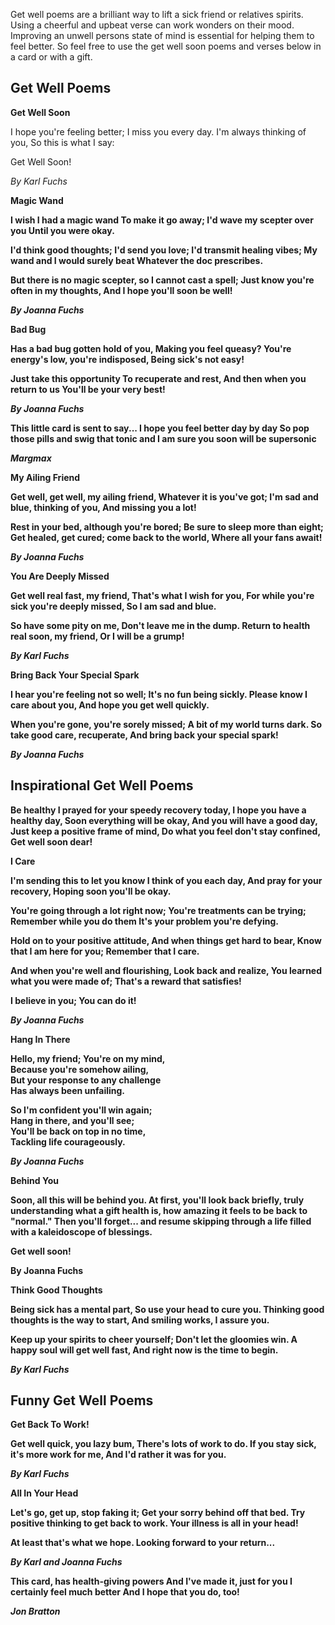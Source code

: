 Get well poems are a brilliant way to lift a sick friend or relatives spirits. Using a cheerful and upbeat verse can work wonders on their mood. Improving an unwell persons state of mind is essential for helping them to feel better. So feel free to use the get well soon poems and verses below in a card or with a gift. 

<h2>Get Well Poems</h2>

<div class="poems">

<strong>Get Well Soon</strong>

I hope you're feeling better;
I miss you every day.
I'm always thinking of you,
So this is what I say:

Get Well Soon!

<I>By Karl Fuchs</i>

</div>

<div class="poems">

<strong>Magic Wand<strong>

I wish I had a magic wand
To make it go away;
I'd wave my scepter over you
Until you were okay.

I'd think good thoughts; I'd send you love;
I'd transmit healing vibes;
My wand and I would surely beat
Whatever the doc prescribes.

But there is no magic scepter, so
I cannot cast a spell;
Just know you're often in my thoughts,
And I hope you'll soon be well!

<i>By Joanna Fuchs</i>

</div>

<div class="poems>

If knowing that someone really cares 
Helps healing along its way 
Then I hope you now feel better 
And keep improving, day by day 

<i>Jon Bratton</i>

</div>


<div class="poems">

<strong>Bad Bug</strong>

Has a bad bug gotten hold of you,
Making you feel queasy?
You're energy's low, you're indisposed,
Being sick's not easy!

Just take this opportunity
To recuperate and rest,
And then when you return to us
You'll be your very best!

<i>By Joanna Fuchs</i>

</div>

<div class="poems">
  
This little card is sent to say...
I hope you feel better day by day
So pop those pills and swig that tonic
and I am sure you soon will be supersonic

<i>Margmax </i>

</div>

<div class="poems">
  
<strong>My Ailing Friend</strong>

Get well, get well, my ailing friend,
Whatever it is you've got;
I'm sad and blue, thinking of you,
And missing you a lot!

Rest in your bed, although you're bored;
Be sure to sleep more than eight;
Get healed, get cured; come back to the world,
Where all your fans await!

<i>By Joanna Fuchs</i>
  
</div>

<div class="poems">
  
<strong>You Are Deeply Missed</strong>

Get well real fast, my friend,
That's what I wish for you,
For while you're sick you're deeply missed,
So I am sad and blue.

So have some pity on me,
Don't leave me in the dump.
Return to health real soon, my friend,
Or I will be a grump!

<i>By Karl Fuchs</i>
  
</div>

<div class="poems">
  
<strong>Bring Back Your Special Spark</strong>

I hear you're feeling not so well;
It's no fun being sickly.
Please know I care about you,
And hope you get well quickly.

When you're gone, you're sorely missed;
A bit of my world turns dark.
So take good care, recuperate,
And bring back your special spark!

<i>By Joanna Fuchs</i>
  
</div>


<h2>Inspirational Get Well Poems</h2>

<div class="poems">
<strong>Be healthy</strong>
I prayed for your speedy recovery today,
I hope you have a healthy day,
Soon everything will be okay,
And you will have a good day,
Just keep a positive frame of mind,
Do what you feel don't stay confined,
Get well soon dear! 
</div>

<div class="poems">
  <p><strong>I Care</strong></p>

<p>I'm sending this to let you know
I think of you each day,
And pray for your recovery,
Hoping soon you'll be okay.</p>

<p>You're going through a lot right now;
You're treatments can be trying;
Remember while you do them
It's your problem you're defying.</p>

<p>Hold on to your positive attitude,
And when things get hard to bear,
Know that I am here for you;
Remember that I care.</p>

<p>And when you're well and flourishing,
Look back and realize,
You learned what you were made of;
That's a reward that satisfies!<p>

<p>I believe in you; You can do it!</p>

<p><i>By Joanna Fuchs</i></p>
  
</div>

<div class="poems">
  <p><strong>Hang In There</strong></p>
  
<p>Hello, my friend; You're on my mind,<br>
Because you're somehow ailing,<br>
But your response to any challenge<br>
Has always been unfailing.</p>
  
<p>So I'm confident you'll win again;<br>
Hang in there, and you'll see;<br>
You'll be back on top in no time,<br>
  Tackling life courageously.</p>

<p><i>By Joanna Fuchs</i></p>
</div>

<div class="poems">
  
Behind You

Soon, all this will be behind you.
At first, you'll look back briefly,
truly understanding what a gift health is,
how amazing it feels to be back to "normal."
Then you'll forget...
and resume skipping through a life
filled with a kaleidoscope of blessings.

Get well soon!

By Joanna Fuchs

</div>

<div class="">

<strong>Think Good Thoughts</strong>

Being sick has a mental part,
So use your head to cure you.
Thinking good thoughts is the way to start,
And smiling works, I assure you.

Keep up your spirits to cheer yourself;
Don't let the gloomies win.
A happy soul will get well fast,
And right now is the time to begin.

<i>By Karl Fuchs</i>

</div>

<h2>Funny Get Well Poems</h2>


<div class="poems">
  
Get Back To Work!

Get well quick, you lazy bum,
There's lots of work to do.
If you stay sick, it's more work for me,
And I'd rather it was for you.

<i>By Karl Fuchs</i>

</div>

<div class="poems">

<strong>All In Your Head</strong>

Let's go, get up, stop faking it;
Get your sorry behind off that bed.
Try positive thinking to get back to work.
Your illness is all in your head!

At least that's what we hope. Looking forward to your return...

<i>By Karl and Joanna Fuchs</i>

</div>

<div class="poems">
  
This card, has health-giving powers 
And I've made it, just for you
I certainly feel much better 
And I hope that you do, too!

<i>Jon Bratton</i>

</div>
  
  



<div class="poems">
  


</div>
